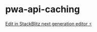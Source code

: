# pwa-api-caching

[Edit in StackBlitz next generation editor ⚡️](https://stackblitz.com/~/github.com/karanjakinyanjui/pwa-api-caching)